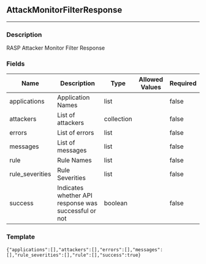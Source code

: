 ## AttackMonitorFilterResponse
---
### Description
RASP Attacker Monitor Filter Response
### Fields
| Name | Description | Type | Allowed Values | Required |
| ---- | ----------- | ---- | -------------- | -------- |
| applications | Application Names | list |  | false |
| attackers | List of attackers | collection |  | false |
| errors | List of errors | list |  | false |
| messages | List of messages | list |  | false |
| rule | Rule Names | list |  | false |
| rule_severities | Rule Severities | list |  | false |
| success | Indicates whether API response was successful or not | boolean |  | false |
### Template
```
{"applications":[],"attackers":[],"errors":[],"messages":[],"rule_severities":[],"rule":[],"success":true}
```
